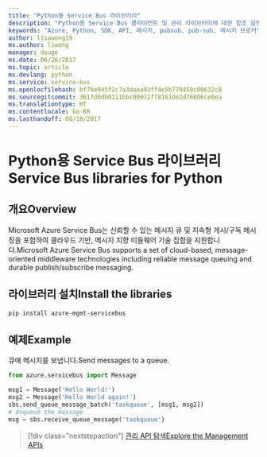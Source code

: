 ```yaml
---
title: "Python용 Service Bus 라이브러리"
description: "Python용 Service Bus 클라이언트 및 관리 라이브러리에 대한 참조 설명서"
keywords: "Azure, Python, SDK, API, 메시지, pubsub, pub-sub, 메시지 브로커"
author: lisawong19
ms.author: liwong
manager: douge
ms.date: 06/26/2017
ms.topic: article
ms.devlang: python
ms.service: service-bus
ms.openlocfilehash: bf7be945f2c7a3daea93ff4e5b770459c00632c8
ms.sourcegitcommit: 3617d0db0111bbc00072ff8161de2d76606ce0ea
ms.translationtype: HT
ms.contentlocale: ko-KR
ms.lasthandoff: 08/18/2017
---
```

# <a name="service-bus-libraries-for-python"></a><span data-ttu-id="6d2f5-104">Python용 Service Bus 라이브러리</span><span class="sxs-lookup"><span data-stu-id="6d2f5-104">Service Bus libraries for Python</span></span>

## <a name="overview"></a><span data-ttu-id="6d2f5-105">개요</span><span class="sxs-lookup"><span data-stu-id="6d2f5-105">Overview</span></span>

<span data-ttu-id="6d2f5-106">Microsoft Azure Service Bus는 신뢰할 수 있는 메시지 큐 및 지속형 게시/구독 메시징을 포함하여 클라우드 기반, 메시지 지향 미들웨어 기술 집합을 지원합니다.</span><span class="sxs-lookup"><span data-stu-id="6d2f5-106">Microsoft Azure Service Bus supports a set of cloud-based, message-oriented middleware technologies including reliable message queuing and durable publish/subscribe messaging.</span></span> 

## <a name="install-the-libraries"></a><span data-ttu-id="6d2f5-107">라이브러리 설치</span><span class="sxs-lookup"><span data-stu-id="6d2f5-107">Install the libraries</span></span>
```bash
pip install azure-mgmt-servicebus
```

## <a name="example"></a><span data-ttu-id="6d2f5-108">예제</span><span class="sxs-lookup"><span data-stu-id="6d2f5-108">Example</span></span>
<span data-ttu-id="6d2f5-109">큐에 메시지를 보냅니다.</span><span class="sxs-lookup"><span data-stu-id="6d2f5-109">Send messages to a queue.</span></span>

```python
from azure.servicebus import Message

msg1 = Message('Hello World!')
msg2 = Message('Hello World again!')
sbs.send_queue_message_batch('taskqueue', [msg1, msg2])
# dequeue the message
msg = sbs.receive_queue_message('taskqueue')
```
> [!div class="nextstepaction"]
> [<span data-ttu-id="6d2f5-110">관리 API 탐색</span><span class="sxs-lookup"><span data-stu-id="6d2f5-110">Explore the Management APIs</span></span>](/python/api/overview/azure/servicebus/managementlibrary)

